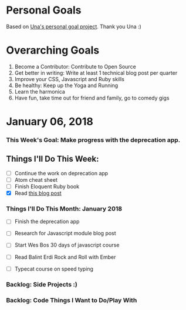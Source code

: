 Personal Goals
==============

Based on [Una's personal goal project](https://github.com/una/personal-goals-starter). Thank you Una :)

# Overarching Goals
1. Become a Contributor: Contribute to Open Source
2. Get better in writing: Write at least 1 technical blog post per quarter
3. Improve your CSS, Javascript and Ruby skills
4. Be healthy: Keep up the Yoga and Running
5. Learn the harmonica
6. Have fun, take time out for friend and family, go to comedy gigs

# January 06, 2018

### This Week's Goal: Make progress with the deprecation app.

## Things I'll Do This Week:
- [ ] Continue the work on deprecation app
- [ ] Atom cheat sheet
- [ ] Finish Eloquent Ruby book
- [x] Read [this blog post](http://una.github.io/personal-goals-guide)

### Things I'll Do This Month: January 2018
- [ ] Finish the deprecation app
- [ ] Research for Javascript module blog post
- [ ] Start Wes Bos 30 days of javascript course
- [ ] Read Balint Erdi Rock and Roll with Ember
- [ ] Typecat course on speed typing


### Backlog: Side Projects :)

### Backlog: Code Things I Want to Do/Play With
